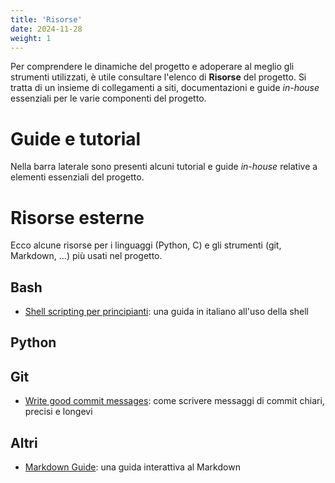 ```yaml
---
title: 'Risorse'
date: 2024-11-28
weight: 1
---
```


Per comprendere le dinamiche del progetto e adoperare al meglio gli
strumenti utilizzati, è utile consultare l'elenco di **Risorse** del
progetto. Si tratta di un insieme di collegamenti a siti,
documentazioni e guide *in-house* essenziali per le varie componenti
del progetto. 


<!--more-->

# Guide e tutorial
Nella barra laterale sono presenti alcuni tutorial e guide *in-house*
relative a elementi essenziali del progetto.

# Risorse esterne
Ecco alcune risorse per i linguaggi (Python, C) e gli strumenti (git,
Markdown, ...) più usati nel progetto.

## Bash
 - [Shell scripting per
   principianti](https://www.freecodecamp.org/italian/news/shell-scripting-per-principianti/):
   una guida in italiano all'uso della shell

## Python

## Git
 - [Write good commit messages](https://cbea.ms/git-commit/): come
   scrivere messaggi di commit chiari, precisi e longevi
   
## Altri
 - [Markdown Guide](https://www.markdownguide.org/): una guida
   interattiva al Markdown
